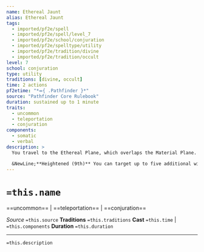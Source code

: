 ```yaml
---
name: Ethereal Jaunt
alias: Ethereal Jaunt
tags:
  - imported/pf2e/spell
  - imported/pf2e/spell/level_7
  - imported/pf2e/school/conjuration
  - imported/pf2e/spelltype/utility
  - imported/pf2e/tradition/divine
  - imported/pf2e/tradition/occult
level: 7
school: conjuration
type: utility
traditions: [divine, occult]
time: 2 actions
pf2etime: "*⬺{ .Pathfinder }*"
source: "Pathfinder Core Rulebook"
duration: sustained up to 1 minute
traits:
  - uncommon
  - teleportation
  - conjuration
components:
  - somatic
  - verbal
description: >
  You travel to the Ethereal Plane, which overlaps the Material Plane. Material Plane creatures can't see you, and you can move through things on the Material Plane. You move at half your normal Speeds, but can move in any direction (including up and down). You can see onto the Material Plane within a radius of 60 feet; it is gray, hazy, and [[Concealed]] from you. You can't affect the Material Plane, and you can't be affected by the Material Plane except by force effects and abjurations originating there. When the spell ends, you return to the Material Plane. If you're in the air, you fall (unless you can fly), and if you're inside an object, you're pushed into the nearest open space and take 1d6 damage per 5 feet you were pushed. If you cast this spell when not on the Material Plane, it is lost.

  &NewLine;**Heightened (9th)** You can target up to five additional willing creatures at a range of 30 feet. The duration is up to 10 minutes.
---
```

# `=this.name`
==uncommon== | ==teleportation== | ==conjuration==

*Source* `=this.source`
**Traditions** `=this.traditions`
**Cast** `=this.time` | `=this.components`
**Duration** `=this.duration`

***
`=this.description`